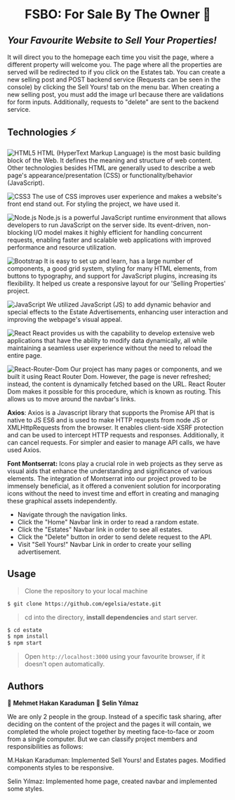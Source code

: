 <h1 align="center"> FSBO: For Sale By The Owner 👋</h1>

## _Your Favourite Website to Sell Your Properties!_

It will direct you to the homepage each time you visit the page, where a different property will welcome you. The page where all the properties are served will be redirected to if you click on the Estates tab. You can create a new selling post and POST backend service (Requests can be seen in the console) by clicking the Sell Yours! tab on the menu bar. When creating a new selling post, you must add the image url because there are validations for form inputs. Additionally, requests to "delete" are sent to the backend service.

## Technologies ⚡

![HTML5](https://img.shields.io/badge/-HTML5-blue?style=flat&logo=html5&logoColor=white)
HTML (HyperText Markup Language) is the most basic building block of the Web. It defines the meaning and structure of web content. Other technologies besides HTML are generally used to describe a web page's appearance/presentation (CSS) or functionality/behavior (JavaScript).

![CSS3](https://img.shields.io/badge/-CSS3-blue?style=flat&logo=css3)
The use of CSS improves user experience and makes a website's front end stand out. For styling the project, we have used it.

![Node.js](https://img.shields.io/badge/Node.js-43853D?style=flat&logo=node.js&logoColor=white)
Node.js is a powerful JavaScript runtime environment that allows developers to run JavaScript on the server side. Its event-driven, non-blocking I/O model makes it highly efficient for handling concurrent requests, enabling faster and scalable web applications with improved performance and resource utilization.

![Bootstrap](https://img.shields.io/badge/-Bootstrap-blue?style=flat&logo=bootstrap)
It is easy to set up and learn, has a large number of components, a good grid system, styling for many HTML elements, from buttons to typography, and support for JavaScript plugins, increasing its flexibility. It helped us create a responsive layout for our 'Selling Properties' project.

![JavaScript](https://img.shields.io/badge/-JavaScript-black?style=flat&logo=javascript)
We utilized JavaScript (JS) to add dynamic behavior and special effects to the Estate Advertisements, enhancing user interaction and improving the webpage's visual appeal.

![React](https://img.shields.io/badge/-React-darkblue?style=flat&logo=react)
React provides us with the capability to develop extensive web applications that have the ability to modify data dynamically, all while maintaining a seamless user experience without the need to reload the entire page. 

![React-Router-Dom](https://img.shields.io/badge/React_Router-CA4245?style=flat&logo=react-router&logoColor=white)
Our project has many pages or components, and we built it using React Router Dom. However, the page is never refreshed; instead, the content is dynamically fetched based on the URL. React Router Dom makes it possible for this procedure, which is known as routing. This allows us to move around the navbar's links.

**Axios**: Axios is a Javascript library that supports the Promise API that is native to JS ES6 and is used to make HTTP requests from node JS or XMLHttpRequests from the browser. It enables client-side XSRF protection and can be used to intercept HTTP requests and responses. Additionally, it can cancel requests. For simpler and easier to manage API calls, we have used Axios.

**Font Montserrat:** Icons play a crucial role in web projects as they serve as visual aids that enhance the understanding and significance of various elements. The integration of Montserrat into our project proved to be immensely beneficial, as it offered a convenient solution for incorporating icons without the need to invest time and effort in creating and managing these graphical assets independently. 

- Navigate through the navigation links.
- Click the "Home" Navbar link in order to read a random estate.
- Click the "Estates" Navbar link in order to see all estates.
- Click the "Delete" button in order to send delete request to the API.
- Visit "Sell Yours!" Navbar Link in order to create your selling advertisement.

## Usage

> Clone the repository to your local machine

```sh
$ git clone https://github.com/egelsia/estate.git
```

> cd into the directory, **install dependencies** and start server.

```sh
$ cd estate
$ npm install
$ npm start
```

> Open `http://localhost:3000` using your favourite browser, if it doesn't open automatically.

## Authors

👤 **Mehmet Hakan Karaduman**
👤 **Selin Yılmaz**

We are only 2 people in the group. Instead of a specific task sharing, after deciding on the content of the project and the pages it will contain, we completed the whole project together by meeting face-to-face or zoom from a single computer. But we can classify project members and responsibilities as follows:

M.Hakan Karaduman: Implemented Sell Yours! and Estates pages. Modified components styles to be responsive.

Selin Yılmaz: Implemented home page, created navbar and implemented some styles.
